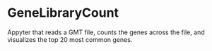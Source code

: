 # GeneLibraryCount
Appyter that reads a GMT file, counts the genes across the file, and visualizes the top 20 most common genes.
